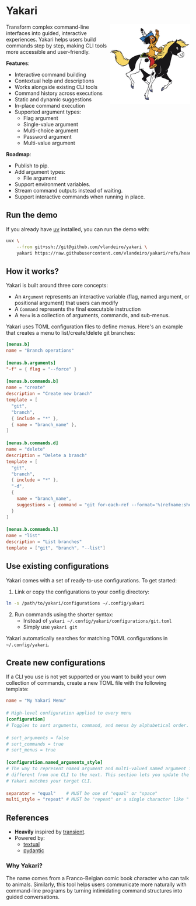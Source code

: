 # Yakari

<img src="./static/yakari.png" width="220" align="right" />

Transform complex command-line interfaces into guided, interactive experiences. Yakari
helps users build commands step by step, making CLI tools more accessible and
user-friendly.

**Features**: 

- Interactive command building
- Contextual help and descriptions
- Works alongside existing CLI tools
- Command history across executions
- Static and dynamic suggestions
- In-place command execution
- Supported argument types:
  - Flag argument
  - Single-value argument
  - Multi-choice argument 
  - Password argument
  - Multi-value argument

**Roadmap**:
- Publish to pip.
- Add argument types:
  - File argument
- Support environment variables.
- Stream command outputs instead of waiting.
- Support interactive commands when running in place.

## Run the demo

If you already have [uv](https://github.com/astral-sh/uv) installed, you can run the demo with:

```sh
uvx \
    --from git+ssh://git@github.com/vlandeiro/yakari \
    yakari https://raw.githubusercontent.com/vlandeiro/yakari/refs/heads/master/configurations/demo.toml
```

## How it works?

Yakari is built around three core concepts:

- An `Argument` represents an interactive variable (flag, named argument, or
  positional argument) that users can modify
- A `Command` represents the final executable instruction
- A `Menu` is a collection of arguments, commands, and sub-menus.

Yakari uses TOML configuration files to define menus. Here's an example that creates
a menu to list/create/delete git branches:

```toml
[menus.b]
name = "Branch operations"

[menus.b.arguments]
"-f" = { flag = "--force" }

[menus.b.commands.b]
name = "create"
description = "Create new branch"
template = [
  "git",
  "branch",
  { include = "*" },
  { name = "branch_name" },
]

[menus.b.commands.d]
name = "delete"
description = "Delete a branch"
template = [
  "git",
  "branch",
  { include = "*" },
  "-d",
  {
    name = "branch_name",
    suggestions = { command = "git for-each-ref --format='%(refname:short)' refs/heads/" }
  }
]

[menus.b.commands.l]
name = "list"
description = "List branches"
template = ["git", "branch", "--list"]
```

## Use existing configurations

Yakari comes with a set of ready-to-use configurations. To get started:

1. Link or copy the configurations to your config directory:
``` sh
ln -s /path/to/yakari/configurations ~/.config/yakari
```

2. Run commands using the shorter syntax:
   - Instead of `yakari ~/.config/yakari/configurations/git.toml`
   - Simply use `yakari git`

Yakari automatically searches for matching TOML configurations in `~/.config/yakari`.

## Create new configurations

If a CLI you use is not yet supported or you want to build your own collection
of commands, create a new TOML file with the following template:

``` toml
name = "My Yakari Menu"

# High-level configuration applied to every menu
[configuration]
# Toggles to sort arguments, command, and menus by alphabetical order. Default to true.

# sort_arguments = false
# sort_commands = true
# sort_menus = true

[configuration.named_arguments_style]
# The way to represent named argument and multi-valued named argument is
# different from one CLI to the next. This section lets you update the style so
# Yakari matches your target CLI.

separator = "equal"    # MUST be one of "equal" or "space"
multi_style = "repeat" # MUST be "repeat" or a single character like " " or ","
```

## References

- **Heavily** inspired by [transient](https://github.com/magit/transient).
- Powered by:
  - [textual](https://github.com/Textualize/textual)
  - [pydantic](https://github.com/pydantic/pydantic)

### Why Yakari?

The name comes from a Franco-Belgian comic book character who can talk to
animals. Similarly, this tool helps users communicate more naturally with
command-line programs by turning intimidating command structures into guided
conversations.
